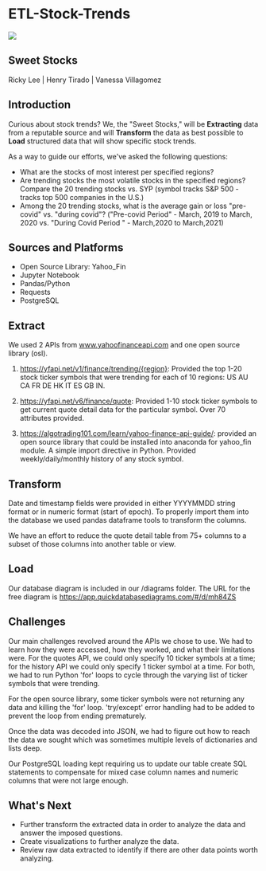 # ETL-Stock-Trends

<img src="https://newsroom.unsw.edu.au/sites/default/files/styles/full_width__2x/public/thumbnails/image/shutterstock_750493204_1.jpg?itok=2e58K6MB">

## Sweet Stocks
Ricky Lee | Henry Tirado | Vanessa Villagomez

## Introduction
Curious about stock trends? We, the "Sweet Stocks," will be **Extracting** data from a reputable source and will **Transform** the data as best possible to **Load** structured data that will show specific stock trends. 

As a way to guide our efforts, we've asked the following questions:
* What are the stocks of most interest per specified regions?
* Are trending stocks the most volatile stocks in the specified regions? Compare the 20 trending stocks vs. SYP (symbol tracks S&P 500 - tracks top 500 companies in the U.S.)
* Among the 20 trending stocks, what is the average gain or loss "pre-covid" vs. "during covid"? ("Pre-covid Period" - March, 2019 to March, 2020 vs. "During Covid Period " - March,2020 to March,2021)

## Sources and Platforms

* Open Source Library: Yahoo_Fin
* Jupyter Notebook
* Pandas/Python
* Requests
* PostgreSQL

## Extract
We used 2 APIs from www.yahoofinanceapi.com and one open source library (osl).

1. https://yfapi.net/v1/finance/trending/{region}:  Provided the top 1-20 stock ticker symbols that were trending for each of 10 regions:  US AU CA FR DE HK IT ES GB IN.

2. https://yfapi.net/v6/finance/quote: Provided 1-10 stock ticker symbols to get current quote detail data for the particular symbol.  Over 70 attributes provided.

3. https://algotrading101.com/learn/yahoo-finance-api-guide/: provided an open source library that could be installed into anaconda for yahoo_fin module.  A simple import directive in Python.  Provided weekly/daily/monthly history of any stock symbol.

## Transform
Date and timestamp fields were provided in either YYYYMMDD string format or in numeric format (start of epoch).  To properly import them into the database we used pandas dataframe tools to transform the columns.

We have an effort to reduce the quote detail table from 75+ columns to a subset of those columns into another table or view.

## Load
Our database diagram is included in our /diagrams folder.  The URL for the free diagram is https://app.quickdatabasediagrams.com/#/d/mh84ZS

## Challenges
Our main challenges revolved around the APIs we chose to use.  We had to learn how they were accessed, how they worked, and what their limitations were.  For the quotes API, we could only specify 10 ticker symbols at a time; for the history API we could only specify 1 ticker symbol at a time.  For both, we had to run Python 'for' loops to cycle through the varying list of ticker symbols that were trending.

For the open source library, some ticker symbols were not returning any data and killing the 'for' loop.  'try/except' error handling had to be added to prevent the loop from ending prematurely.

Once the data was decoded into JSON, we had to figure out how to reach the data we sought which was sometimes multiple levels of dictionaries and lists deep.

Our PostgreSQL loading kept requiring us to update our table create SQL statements to compensate for mixed case column names and numeric columns that were not large enough.

## What's Next
* Further transform the extracted data in order to analyze the data and answer the imposed questions. 
* Create visualizations to further analyze the data. 
* Review raw data extracted to identify if there are other data points worth analyzing. 
